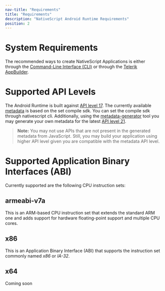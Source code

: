 ```yaml
---
nav-title: "Requirements"
title: "Requirements"
description: "NativeScript Android Runtime Requirements"
position: 2
---
```


# System Requirements
The recommended ways to create NativeScript Applications is either through the [Command-Line Interface (CLI)](https://github.com/NativeScript/nativescript-cli) or through the [Telerik AppBuilder](http://www.telerik.com/appbuilder).

# Supported API Levels
The Android Runtime is built against [API level 17](http://developer.android.com/about/versions/android-4.2.html). The currently available [metadata](metadata/overview.md) is based on the set compile sdk. You can set the compile sdk through nativescript cli. Additionally, using the [metadata-generator](metadata/generator.md) tool you may generate your own metadata for the latest [API level 21](http://developer.android.com/about/versions/android-5.0.html).

> **Note:** You may not use APIs that are not present in the generated metadata from JavaScript. Still, you may build your application using higher API level given you are compatible with the metadata API level.

# Supported Application Binary Interfaces (ABI)
Currently supported are the following CPU instruction sets:

## armeabi-v7a
This is an ARM-based CPU instruction set that extends the standard ARM one and adds support for hardware floating-point support and multiple CPU cores.

## x86
This is an Application Binary Interface (ABI) that supports the instruction set commonly named *x86* or *IA-32*.

## x64
Coming soon
